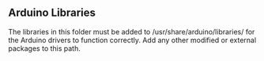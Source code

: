 ## Arduino Libraries

The libraries in this folder must be added to /usr/share/arduino/libraries/ for the Arduino drivers to function correctly. Add any  other modified or external packages to this path.
